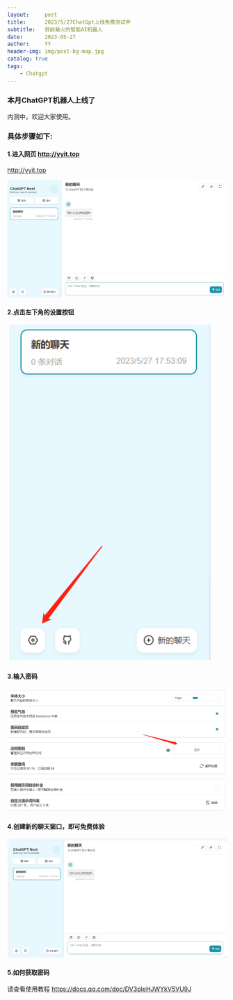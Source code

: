 ```yaml
---
layout:     post
title:      2023/5/27ChatGpt上线免费测试中
subtitle:   目前最火的智能AI机器人
date:       2023-05-27
author:     YY
header-img: img/post-bg-map.jpg
catalog: true
tags:
    - Chatgpt
---
```



### 本月ChatGPT机器人上线了

内测中，欢迎大家使用。



### 具体步骤如下:



#### 1.进入网页 http://yyit.top

<http://yyit.top>

![image-20230527175325879](../img/chatgpt/1.jpg)





#### **2.点击左下角的设置按钮**

![image-20230527175445750](../img/chatgpt/2.jpg)





#### **3.输入密码**

![image-20230527175519619](../img/chatgpt/3.jpg)





#### **4.创建新的聊天窗口，即可免费体验**

![image-20230527175559777](../img//chatgpt/4.jpg)



#### 5.如何获取密码

请查看使用教程
https://docs.qq.com/doc/DV3pIeHJWYkV5VU9J